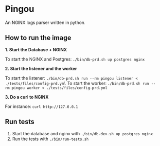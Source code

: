 # Pingou  

An NGINX logs parser written in python.

## How to run the image 

**1. Start the Database + NGINX**

To start the NGINX and Postgres: `./bin/db-prd.sh up postgres nginx`

**2. Start the listener and the worker**   

To start the listener: `./bin/db-prd.sh run --rm pingou listener < ./tests/files/config-prd.yml`
To start the worker: `./bin/db-prd.sh run --rm pingou worker < ./tests/files/config-prd.yml`

**3. Do a curl to NGINX**  

For instance: `curl http://127.0.0.1`



## Run tests  

1. Start the database and nginx with `./bin/db-dev.sh up postgres nginx`
2. Run the tests with `./bin/run-tests.sh`
